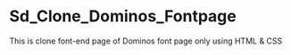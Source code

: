 # Sd_Clone_Dominos_Fontpage
This is clone font-end page of Dominos font page only using HTML &amp; CSS 
